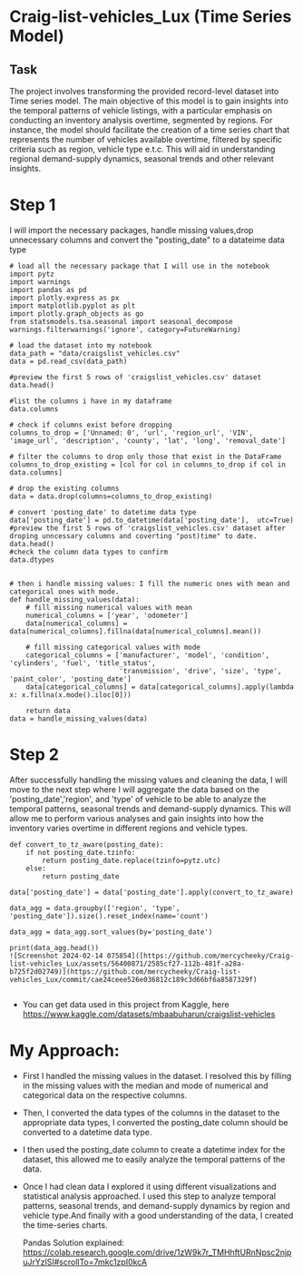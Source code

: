 # Craig-list-vehicles_Lux   (Time Series Model)
## Task 
The project involves transforming the provided record-level dataset into  Time series model. The main objective of this model is to gain insights into the temporal patterns of vehicle listings, with a particular emphasis on conducting an inventory analysis
overtime, segmented by regions. For instance, the model should facilitate the creation of a time series chart that represents the number of vehicles available overtime, filtered by specific criteria such as region, vehicle type e.t.c.
This will aid in understanding regional demand-supply dynamics, seasonal trends and other relevant insights.

# Step 1
I will import the necessary packages, handle missing values,drop unnecessary columns and convert the "posting_date" to a datateime data type
```
# load all the necessary package that I will use in the notebook
import pytz
import warnings
import pandas as pd
import plotly.express as px
import matplotlib.pyplot as plt
import plotly.graph_objects as go
from statsmodels.tsa.seasonal import seasonal_decompose
warnings.filterwarnings('ignore', category=FutureWarning)

# load the dataset into my notebook
data_path = "data/craigslist_vehicles.csv"
data = pd.read_csv(data_path)

#preview the first 5 rows of 'craigslist_vehicles.csv' dataset
data.head()

#list the columns i have in my dataframe
data.columns

# check if columns exist before dropping
columns_to_drop = ['Unnamed: 0', 'url', 'region_url', 'VIN', 'image_url', 'description', 'county', 'lat', 'long', 'removal_date']

# filter the columns to drop only those that exist in the DataFrame
columns_to_drop_existing = [col for col in columns_to_drop if col in data.columns]

# drop the existing columns
data = data.drop(columns=columns_to_drop_existing)

# convert 'posting_date' to datetime data type
data['posting_date'] = pd.to_datetime(data['posting_date'],  utc=True)
#preview the first 5 rows of 'craigslist_vehicles.csv' dataset after droping unncessary columns and coverting "post)time" to date. 
data.head()
#check the column data types to confirm
data.dtypes


# then i handle missing values: I fill the numeric ones with mean and categorical ones with mode. 
def handle_missing_values(data):
    # fill missing numerical values with mean
    numerical_columns = ['year', 'odometer']
    data[numerical_columns] = data[numerical_columns].fillna(data[numerical_columns].mean())

    # fill missing categorical values with mode
    categorical_columns = ['manufacturer', 'model', 'condition', 'cylinders', 'fuel', 'title_status',
                           'transmission', 'drive', 'size', 'type', 'paint_color', 'posting_date']
    data[categorical_columns] = data[categorical_columns].apply(lambda x: x.fillna(x.mode().iloc[0]))

    return data
data = handle_missing_values(data)
```

# Step 2
After successfully handling the missing values and cleaning the data, I will move to the next step where I will aggregate the data based on the 'posting_date','region', and 'type' of vehicle to be able to analyze the temporal patterns, seasonal trends and demand-supply dynamics.
This will allow me to perform various analyses and gain insights into how the inventory varies overtime in different regions and vehicle types.

```
def convert_to_tz_aware(posting_date):
    if not posting_date.tzinfo:
        return posting_date.replace(tzinfo=pytz.utc)
    else:
        return posting_date

data['posting_date'] = data['posting_date'].apply(convert_to_tz_aware)

data_agg = data.groupby(['region', 'type', 'posting_date']).size().reset_index(name='count')

data_agg = data_agg.sort_values(by='posting_date')

print(data_agg.head())
![Screenshot 2024-02-14 075854]([https://github.com/mercycheeky/Craig-list-vehicles_Lux/assets/56400871/2585cf27-112b-481f-a28a-b725f2d02749)](https://github.com/mercycheeky/Craig-list-vehicles_Lux/commit/cae24ceee526e036812c189c3d66bf6a8587329f)


```






- You can get data used in this project from Kaggle, here https://www.kaggle.com/datasets/mbaabuharun/craigslist-vehicles
# My Approach:
- First I handled the missing values in the dataset. I resolved this by filling in the missing values with the median and mode of numerical and categorical data on the respective columns.
- Then, I converted the data types of the columns in the dataset to the appropriate data types, I converted the posting_date column should be converted to a datetime data type.
- I then used the posting_date column to create a datetime index for the dataset, this allowed me to easily analyze the temporal patterns of the data.
- Once I had clean data I explored it using different visualizations and statistical analysis approached. I used this step to analyze temporal patterns, seasonal trends, and demand-supply dynamics by region and vehicle type.And finally with a good understanding of the data, I created the time-series charts.

  Pandas Solution explained: https://colab.research.google.com/drive/1zW9k7r_TMHhftURnNpsc2njpuJrYzlSI#scrollTo=7mkc1zpI0kcA

